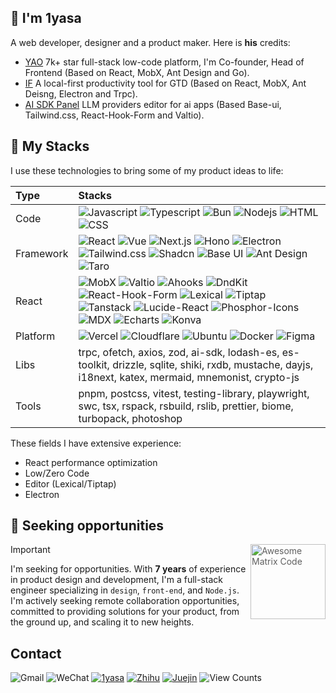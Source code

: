 ## 👋 I'm 1yasa

A web developer, designer and a product maker. Here is **his** credits:

- [YAO](https://yaoapps.com/) 7k+ star full-stack low-code platform, I'm Co-founder, Head of Frontend (Based on React, MobX, Ant Design and Go).
- [IF](https://if.openages.com/) A local-first productivity tool for GTD (Based on React, MobX, Ant Deisng, Electron and Trpc).
- [AI SDK Panel](https://stack.matrixages.com/ai-sdk-panel) LLM providers editor for ai apps (Based Base-ui, Tailwind.css, React-Hook-Form and Valtio).

## 💅 My Stacks

I use these technologies to bring some of my product ideas to life:

<table>
  <thead>
    <tr>
      <th align="left">Type</th>
      <th align="left">Stacks</th>
    </tr>
  </thead>
  <tbody>
    <tr>
      <td>Code</td>
      <td>
        <img alt="Javascript" src="https://img.shields.io/badge/Javascript-efb100?logo=javascript&logoColor=white">
        <img alt="Typescript" src="https://img.shields.io/badge/Typescript-00a6f4?logo=typescript&logoColor=white">
        <img alt="Bun" src="https://img.shields.io/badge/Bun-ffd6a8?logo=bun">
        <img alt="Nodejs" src="https://img.shields.io/badge/Nodejs-5ea500?logo=node.js&logoColor=white">
        <img alt="HTML" src="https://img.shields.io/badge/HTML-f54a00?logo=html5&logoColor=white">
        <img alt="CSS" src="https://img.shields.io/badge/CSS-00a6f4?logo=css&logoColor=white">
      </td>
    </tr>
    <tr>
      <td>Framework</td>
      <td>
        <img alt="React" src="https://img.shields.io/badge/React-0092b8?logo=react&logoColor=white">
        <img alt="Vue" src="https://img.shields.io/badge/Vue-00a63e?logo=vue.js&logoColor=white">
        <img alt="Next.js" src="https://img.shields.io/badge/Next.js-000000?logo=next.js&logoColor=white">
        <img alt="Hono" src="https://img.shields.io/badge/Hono-e17100?logo=hono&logoColor=white">
        <img alt="Electron" src="https://img.shields.io/badge/Electron-0092b8?logo=electron&logoColor=white">
        <img alt="Tailwind.css" src="https://img.shields.io/badge/Tailwind.css-00a6f4?logo=tailwindcss&logoColor=white">
        <img alt="Shadcn" src="https://img.shields.io/badge/Shadcn-45556c?logo=shadcn/ui&logoColor=white">
        <img alt="Base UI" src="https://img.shields.io/badge/Base%20UI-737373?logo=mui&logoColor=white">
        <img alt="Ant Design" src="https://img.shields.io/badge/Ant%20Design-7c86ff?logo=antdesign&logoColor=white">
        <img alt="Taro" src="https://img.shields.io/badge/Taro-193cb8?logo=wechat&logoColor=white">
      </td>
    </tr>
    <tr>
      <td>React</td>
      <td>
        <img alt="MobX" src="https://img.shields.io/badge/MobX-e17100?logo=mobx&logoColor=white">
        <img alt="Valtio" src="https://img.shields.io/badge/Valtio-00d3f2?logo=redux&logoColor=white">
        <img alt="Ahooks" src="https://img.shields.io/badge/Ahooks-615fff?logo=alamy&logoColor=white">
        <img alt="DndKit" src="https://img.shields.io/badge/DndKit-62748e?logo=excalidraw&logoColor=white">
        <img alt="React-Hook-Form" src="https://img.shields.io/badge/React%20Hook%20Form-e60076?logo=react-hook-form&logoColor=white">
        <img alt="Lexical" src="https://img.shields.io/badge/Lexical-0084d1?logo=meta&logoColor=white">
        <img alt="Tiptap" src="https://img.shields.io/badge/Tiptap-d4d4d8?logo=at%26t&logoColor=white">
        <img alt="Tanstack" src="https://img.shields.io/badge/Tanstack-00bc7d?logo=bookstack&logoColor=white">
        <img alt="Lucide-React" src="https://img.shields.io/badge/Lucide%20React-fb2c36?logo=lucide&logoColor=white">
        <img alt="Phosphor-Icons" src="https://img.shields.io/badge/Phosphor%20Icons-7ccf00?logo=phosphoricons&logoColor=white">
        <img alt="MDX" src="https://img.shields.io/badge/MDX-efb100?logo=mdx&logoColor=white">
        <img alt="Echarts" src="https://img.shields.io/badge/Echarts-f6339a?logo=apacheecharts&logoColor=white">
        <img alt="Konva" src="https://img.shields.io/badge/Konva-0084d1?logo=konva&logoColor=white">
      </td>
    </tr>
    <tr>
      <td>Platform</td>
      <td>
        <img alt="Vercel" src="https://img.shields.io/badge/Vercel-000000?logo=vercel&logoColor=white">
        <img alt="Cloudflare" src="https://img.shields.io/badge/Cloudflare-fd9a00?logo=cloudflare&logoColor=white">
        <img alt="Ubuntu" src="https://img.shields.io/badge/Ubuntu-f54a00?logo=ubuntu&logoColor=white">
        <img alt="Docker" src="https://img.shields.io/badge/Docker-2b7fff?logo=docker&logoColor=white">
        <img alt="Figma" src="https://img.shields.io/badge/Figma-9810fa?logo=figma&logoColor=white">
      </td>
    </tr>
    <tr>
      <td>Libs</td>
      <td>trpc, ofetch, axios, zod, ai-sdk, lodash-es, es-toolkit, drizzle, sqlite, shiki, rxdb, mustache, dayjs, i18next, katex, mermaid, mnemonist, crypto-js</td>
    </tr>
    <tr>
      <td>Tools</td>
      <td>pnpm, postcss, vitest, testing-library, playwright, swc, tsx, rspack, rsbuild, rslib, prettier, biome, turbopack, photoshop</td>
    </tr>
  </tbody>
</table>

These fields I have extensive experience:

- React performance optimization
- Low/Zero Code
- Editor (Lexical/Tiptap)
- Electron

## 🚀 Seeking opportunities

> <img src = 'https://github.com/MarikIshtar007/MarikIshtar007/blob/master/images/matrix.gif' alt = 'Awesome Matrix Code' align='right' width="120" height="120" /> 

> [!IMPORTANT]
> I'm seeking for opportunities. With **7 years** of experience in product design and development, I'm a full-stack engineer specializing in `design`, `front-end`, and `Node.js`. I'm actively seeking remote collaboration opportunities, committed to providing solutions for your product, from the ground up, and scaling it to new heights.

## Contact

![Gmail](https://img.shields.io/badge/xiewendao@gmail.com-2b7fff?logo=gmail&logoColor=white)
![WeChat](https://img.shields.io/badge/Mrhehero-00c951?logo=wechat&logoColor=white)
[![1yasa](https://img.shields.io/badge/1yasa-000?logo=x&logoColor=white)](https://x.com/iyasa_hq)
[![Zhihu](https://img.shields.io/badge/Zhihu-2196F3?logo=zhihu&logoColor=white)](https://www.zhihu.com/people/xiewendao)
[![Juejin](https://img.shields.io/badge/Juejin-03A9F4?logo=juejin&logoColor=white)](https://juejin.cn/user/1750078239814263)
![View Counts](https://komarev.com/ghpvc/?username=1yasa&base=126003&color=000000)

